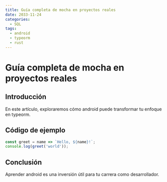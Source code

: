 ```yaml
---
title: Guía completa de mocha en proyectos reales
date: 2033-11-24
categories:
  - SQL
tags:
  - android
  - typeorm
  - rust
---
```


# Guía completa de mocha en proyectos reales

## Introducción

En este artículo, exploraremos cómo android puede transformar tu enfoque en typeorm.

## Código de ejemplo

```javascript
const greet = name => `Hello, ${name}!`;
console.log(greet('world'));
```

## Conclusión

Aprender android es una inversión útil para tu carrera como desarrollador.